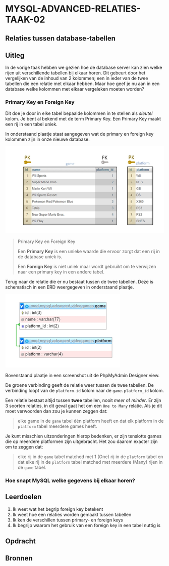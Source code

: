# MYSQL-ADVANCED-RELATIES-TAAK-02

## Relaties tussen database-tabellen

## Uitleg

In de vorige taak hebben we gezien hoe de database server kan zien welke rijen uit verschillende tabellen bij elkaar horen. Dit gebeurt door het vergelijken van de inhoud van 2 kolommen; een in ieder van de twee tabellen die een relatie met elkaar hebben. Maar hoe geef je nu aan in een database welke kolommen met elkaar vergeleken moeten worden?

### Primary Key en Foreign Key

Dit doe je door in elke tabel bepaalde kolommen in te stellen als *sleutel* kolom. Je bent al bekend met de term Primary Key. Een Primary Key maakt een rij in een tabel uniek. 

In onderstaand plaatje staat aangegeven wat de primary en foreign key kolommen zijn in onze nieuwe database.

![](img/games-table-keys.jpg)

> Primary Key en Foreign Key
> 
> Een **Primary Key** is een unieke waarde die ervoor zorgt dat een rij in de database uniek is. 
> 
> Een **Foreign Key** is niet uniek maar wordt gebruikt om te verwijzen naar een primary key in een andere tabel.
> 
Terug naar de relatie die er nu bestaat tussen de twee tabellen. Deze is schematisch in een ERD weergegeven in onderstaand plaatje.

![](img/games-2tables-relationship.jpg)

Bovenstaand plaatje in een screenshot uit de PhpMyAdmin Designer view. 

De groene verbinding geeft de relatie weer tussen de twee tabellen. De verbinding loopt van de `platform.id` kolom naar de `game.platform_id` kolom.

Een relatie bestaat altijd tussen **twee** tabellen, nooit *meer* of *minder*. Er zijn 3 soorten relaties, in dit geval gaat het om een `One to Many` relatie. Als je dit moet verwoorden dan zou je kunnen zeggen dat: 

> elke game in de `game` tabel één platform heeft en dat elk platform in de `platform` tabel meerdere games heeft. 
 
Je kunt misschien uitzonderingen hierop bedenken, er zijn tenslotte games die op meerdere platformen zijn uitgebracht. Het zou daarom exacter zijn om te zeggen dat:

> elke rij in de `game` tabel matched met 1 (One) rij in de `platform` tabel en dat elke rij in de `platform` tabel matched met meerdere (Many) rijen in de `game` tabel. 

### Hoe snapt MySQL welke gegevens bij elkaar horen?






 


## Leerdoelen

1. Ik weet wat het begrip foreign key betekent
2. Ik weet hoe een relaties worden gemaakt tussen tabellen
3. Ik ken de verschillen tussen primary- en foreign keys
4. Ik begrijp waarom het gebruik van een foreign key in een tabel nuttig is

## Opdracht


## Bronnen

